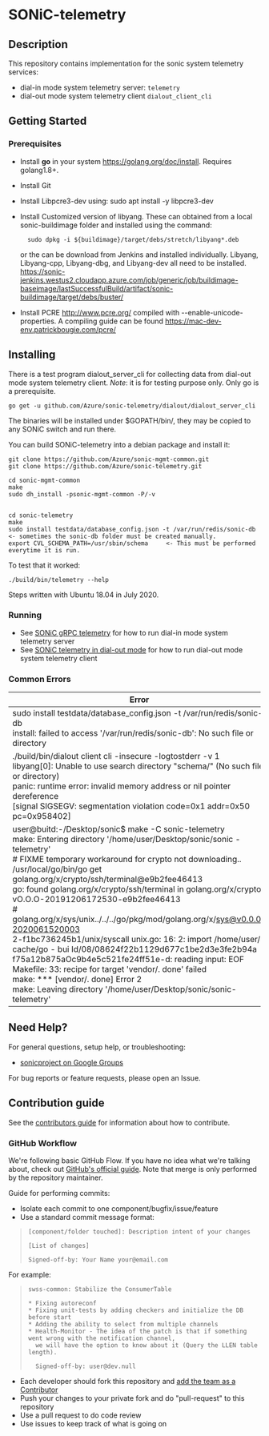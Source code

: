 # SONiC-telemetry

## Description
This repository contains implementation for the sonic system telemetry services:
- dial-in mode system telemetry server: `telemetry`
- dial-out mode system telemetry client `dialout_client_cli`

## Getting Started

### Prerequisites

* Install __go__ in your system https://golang.org/doc/install. Requires golang1.8+.
* Install Git
* Install Libpcre3-dev using: sudo apt install -y libpcre3-dev
* Install Customized version of libyang. These can obtained from a local sonic-buildimage folder and installed using the command:

        sudo dpkg -i ${buildimage}/target/debs/stretch/libyang*.deb

    or the can be download from Jenkins and installed individually. Libyang, Libyang-cpp, Libyang-dbg, and Libyang-dev all need to be installed. https://sonic-jenkins.westus2.cloudapp.azure.com/job/generic/job/buildimage-baseimage/lastSuccessfulBuild/artifact/sonic-buildimage/target/debs/buster/
* Install PCRE http://www.pcre.org/ compiled with --enable-unicode-properties. A compiling guide can be found https://mac-dev-env.patrickbougie.com/pcre/

## Installing

There is a test program dialout_server_cli for collecting data from dial-out mode system telemetry client. _Note_: it is for testing purpose only. Only go is a prerequisite.

    go get -u github.com/Azure/sonic-telemetry/dialout/dialout_server_cli

The binaries will be installed under $GOPATH/bin/, they may be copied to any SONiC switch and run there.

You can build SONiC-telemetry into a debian package and install it:

    git clone https://github.com/Azure/sonic-mgmt-common.git
    git clone https://github.com/Azure/sonic-telemetry.git

    cd sonic-mgmt-common
    make
    sudo dh_install -psonic-mgmt-common -P/-v

    
    cd sonic-telemetry
    make
    sudo install testdata/database_config.json -t /var/run/redis/sonic-db       <- sometimes the sonic-db folder must be created manually.
    export CVL_SCHEMA_PATH=/usr/sbin/schema     <- This must be performed everytime it is run.


To test that it worked:
    
    ./build/bin/telemetry --help

Steps written with Ubuntu 18.04 in July 2020.

### Running
* See [SONiC gRPC telemetry](./doc/grpc_telemetry.md) for how to run dial-in mode system telemetry server
* See [SONiC telemetry in dial-out mode](./doc/dialout.md) for how to run dial-out mode system telemetry client

### Common Errors
| Error | Solution |
| ----------------------- | ----------------------- |
| sudo install testdata/database_config.json -t /var/run/redis/sonic-db <br /> install: failed to access '/var/run/redis/sonic-db': No such file or directory | Manually create the missing folder (/var/run/redis/sonic-db) and try again |
| ./build/bin/dialout client cli -insecure -logtostderr -v 1 <br /> libyang[0]: Unable to use search directory "schema/" (No such file or directory) <br /> panic: runtime error: invalid memory address or nil pointer dereference  <br />[signal SIGSEGV: segmentation violation code=0x1 addr=0x50 pc=0x958402] | Ensure that Ensure that CVL_SCHEMA_PATH is properly exported. export CVL_SCHEMA_PATH=/usr/sbin/schema must be run every time |
| user@buitd:-/Desktop/sonic$ make -C sonic-telemetry <br /> make: Entering directory '/home/user/Desktop/sonic/sonic -telemetry' <br /> # FIXME temporary workaround for crypto not downloading.. <br /> /usr/local/go/bin/go get golang.org/x/crypto/ssh/terminal@e9b2fee46413 <br />go: found golang.org/x/crypto/ssh/terminal in golang.org/x/crypto vO.O.O-20191206172530-e9b2fee46413 <br /> # golang.org/x/sys/unix../../../go/pkg/mod/golang.org/x/sys@v0.0.0-2020061520003 <br /> 2-f1bc736245b1/unix/syscall unix.go: 16: 2: import /home/user/. cache/go - bui Id/08/08624f22b1129d677c1be2d3e3fe2b94a <br />f75a12b875aOc9b4e5c521fe24ff51e-d: reading input: EOF <br />Makefile: 33: recipe for target 'vendor/. done' failed <br />make: *** [vendor/. done] Error 2 <br /> make: Leaving directory '/home/user/Desktop/sonic/sonic-telemetry' | Package cache is corrupted. Delete $HOME/.cache/go-build and try again. If it still fails, delete /tmp/go/pkg directory as well.




## Need Help?

For general questions, setup help, or troubleshooting:
- [sonicproject on Google Groups](https://groups.google.com/d/forum/sonicproject)

For bug reports or feature requests, please open an Issue.

## Contribution guide

See the [contributors guide](https://github.com/Azure/SONiC/blob/gh-pages/CONTRIBUTING.md) for information about how to contribute.

### GitHub Workflow

We're following basic GitHub Flow. If you have no idea what we're talking about, check out [GitHub's official guide](https://guides.github.com/introduction/flow/). Note that merge is only performed by the repository maintainer.

Guide for performing commits:

* Isolate each commit to one component/bugfix/issue/feature
* Use a standard commit message format:

>     [component/folder touched]: Description intent of your changes
>
>     [List of changes]
>
> 	  Signed-off-by: Your Name your@email.com

For example:

>     swss-common: Stabilize the ConsumerTable
>
>     * Fixing autoreconf
>     * Fixing unit-tests by adding checkers and initialize the DB before start
>     * Adding the ability to select from multiple channels
>     * Health-Monitor - The idea of the patch is that if something went wrong with the notification channel,
>       we will have the option to know about it (Query the LLEN table length).
>
>       Signed-off-by: user@dev.null


* Each developer should fork this repository and [add the team as a Contributor](https://help.github.com/articles/adding-collaborators-to-a-personal-repository)
* Push your changes to your private fork and do "pull-request" to this repository
* Use a pull request to do code review
* Use issues to keep track of what is going on
